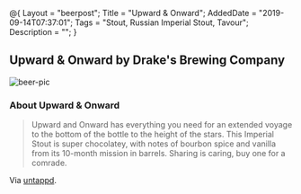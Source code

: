 @{
 Layout = "beerpost";
 Title = "Upward & Onward";
 AddedDate = "2019-09-14T07:37:01";
 Tags = "Stout, Russian Imperial Stout, Tavour";
 Description = "";
 }
 

## Upward & Onward by Drake's Brewing Company

![beer-pic]

### About Upward & Onward

> Upward and Onward has everything you need for an extended voyage to the bottom of the bottle to the height of the stars. This Imperial Stout is super chocolatey, with notes of bourbon spice and vanilla from its 10-month mission in barrels. Sharing is caring, buy one for a comrade.

Via [untappd][untappd-url].

[untappd-url]: <https://untappd.com//b/drake-s-brewing-company-upward-and-onward/3291156>
[beer-pic]: https://jasonpowley.com/assets/img/2019-09-14-upward-and-onward.jpeg "Upward & Onward by Drake's Brewing Company"
